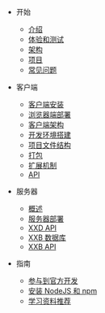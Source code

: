 * <i class="icon far fa-smile-beam"></i> 开始

  * [介绍](README)
  * [体验和测试](README)
  * [架构](start/arch)
  * [项目](start/project)
  * [常见问题](start/faq)

* <i class="icon fas fa-laptop-code"></i> 客户端

  * [客户端安装](client/install)
  * [浏览器端部署](client/browser-deploy)
  * [客户端架构](client/arch)
  * [开发环境搭建](client/start)
  * [项目文件结构](client/project)
  * [打包](client/package.md)
  * [扩展机制](client/extension.md)
  * [API](client/api.md)

* <i class="icon fas fa-running"></i> 服务器

  * [概述](server/summary)
  * [服务器部署](server/deploy)
  * [XXD API](server/xxd-api)
  * [XXB 数据库](server/xxb-api)
  * [XXB API](server/xxb-api)

* <i class="icon far fa-compass"></i> 指南

  * [参与到官方开发](contribute.md)
  * [安装 NodeJS 和 npm](guide/install-nodejs.md)
  * [学习资料推荐](guide/learn)
